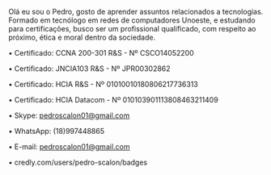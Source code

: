 Olá eu sou o Pedro, gosto de aprender assuntos relacionados a tecnologias.
Formado em tecnólogo em redes de computadores Unoeste, e estudando para certificações, busco ser um profissional qualificado, com respeito ao próximo, ética e moral dentro da sociedade.

• Certificado: CCNA 200-301 R&S - Nº CSCO14052200

• Certificado: JNCIA103 R&S - Nº JPR00302862

• Certificado: HCIA R&S - Nº 01010010180806217736313

• Certificado: HCIA Datacom - Nº 010103901113808463211409

• Skype: pedroscalon01@gmail.com

• WhatsApp: (18)997448865

• E-mail: pedroscalon01@gmail.com

• credly.com/users/pedro-scalon/badges
